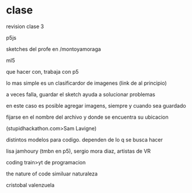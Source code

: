 # clase


revision clase 3


p5js


sketches del profe en /montoyamoraga


ml5


que hacer con, trabaja con p5


lo mas simple es un clasificardor de imagenes (link de al principio)

a veces falla, guardar el sketch ayuda a solucionar problemas

en este caso es posible agregar imagens, siempre y cuando sea guardado

fijarse en el nombre del archivo y donde se encuentra su ubicacion


(stupidhackathon.com>Sam Lavigne)


distintos modelos para codigo. dependen de lo q se busca hacer 


lisa jamhoury (tmbn en p5), sergio mora diaz, artistas de VR


coding train>yt de programacion


the nature of code similuar naturaleza


cristobal valenzuela 


